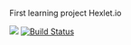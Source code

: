 First learning project Hexlet.io 

<a href="https://codeclimate.com/github/codeclimate/codeclimate/maintainability"><img src="https://api.codeclimate.com/v1/badges/a99a88d28ad37a79dbf6/maintainability" /></a>
[![Build Status](https://travis-ci.org/windyeti/project-lvl1-s304.svg?branch=master)](https://travis-ci.org/windyeti/project-lvl1-s304)